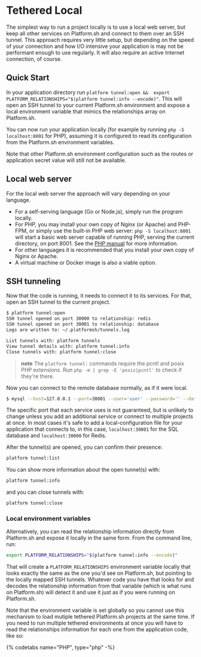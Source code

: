 # Tethered Local

The simplest way to run a project locally is to use a local web server, but keep all other services on Platform.sh and connect to them over an SSH tunnel.  This approach requires very little setup, but depending on the speed of your connection and how I/O intensive your application is may not be performant enough to use regularly.  It will also require an active Internet connection, of course.

## Quick Start

In your application directory run `platform tunnel:open &&  export PLATFORM_RELATIONSHIPS="$(platform tunnel:info --encode)"`. This will open an SSH tunnel to your current Platform.sh environment and expose a local environment variable that mimics the relationships array on Platform.sh.

You can now run your application locally (for example by running `php -S localhost:8001` for PHP), assuming it is configured to read its configuration from the Platform.sh environment variables.

Note that other Platform.sh environment configuration such as the routes or application secret value will still not be available.

## Local web server

For the local web server the approach will vary depending on your language.

* For a self-serving language (Go or Node.js), simply run the program locally.
* For PHP, you may install your own copy of Nginx (or Apache) and PHP-FPM, or simply use the built-in PHP web server: `php -S localhost:8001` will start a basic web server capable of running PHP, serving the current directory, on port 8001.  See the [PHP manual](https://www.php.net/manual/en/features.commandline.webserver.php) for more information.
* For other languages it is recommended that you install your own copy of Nginx or Apache.
* A virtual machine or Docker image is also a viable option.

## SSH tunneling

Now that the code is running, it needs to connect it to its services.  For that, open an SSH tunnel to the current project.

```bash
$ platform tunnel:open
SSH tunnel opened on port 30000 to relationship: redis
SSH tunnel opened on port 30001 to relationship: database
Logs are written to: ~/.platformsh/tunnels.log

List tunnels with: platform tunnels
View tunnel details with: platform tunnel:info
Close tunnels with: platform tunnel:close
```

> **note**
> The `platform tunnel:` commands require the pcntl and posix PHP extensions. Run `php -m | grep -E 'posix|pcntl'` to check if they're there.

Now you can connect to the remote database normally, as if it were local.

```bash
$ mysql --host=127.0.0.1 --port=30001 --user='user' --password='' --database='main'
```

The specific port that each service uses is not guaranteed, but is unlikely to change unless you add an additional service or connect to multiple projects at once.  In most cases it's safe to add a local-configuration file for your application that connects to, in this case, `localhost:30001` for the SQL database and `localhost:30000` for Redis.


After the tunnel(s) are opened, you can confirm their presence:

```bash
platform tunnel:list
```

You can show more information about the open tunnel(s) with:

```bash
platform tunnel:info
```

and you can close tunnels with:

```bash
platform tunnel:close
```

### Local environment variables

Alternatively, you can read the relationship information directly from Platform.sh and expose it locally in the same form.  From the command line, run:

```bash
export PLATFORM_RELATIONSHIPS="$(platform tunnel:info --encode)"
```

That will create a `PLATFORM_RELATIONSHIPS` environment variable locally that looks exactly the same as the one you'd see on Platform.sh, but pointing to the locally mapped SSH tunnels.  Whatever code you have that looks for and decodes the relationship information from that variable (which is what runs on Platform.sh) will detect it and use it just as if you were running on Platform.sh.

Note that the environment variable is set globally so you cannot use this mechanism to load mutiple tethered Platform.sh projects at the same time.  If you need to run multiple tethered environments at once you will have to read the relationships information for each one from the application code, like so:

{% codetabs name="PHP", type="php" -%}
<?php
if ($relationships_encoded = shell_exec('platform tunnel:info --encode')) {
    $relationships = json_decode(base64_decode($relationships_encoded, TRUE), TRUE);
    // ...
}
{%- language name="Python", type="py" -%}
import json
import base64
import subprocess

encoded = subprocess.check_output(['platform', 'tunnel:info', '--encode'])
if (encoded):
    json.loads(base64.b64decode(relationships).decode('utf-8'))
    # ...
{%- endcodetabs %}
